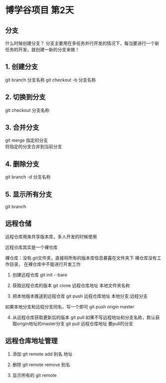 # 博学谷项目 第2天

## 分支
什么时候创建分支？
分支主要用在多任务并行开发的情况下，每当要进行一个新任务的开发，就创建一新的分支来做！

## 1. 创建分支
git branch 分支名称
git checkout -b 分支名称

## 2. 切换到分支
git checkout 分支名称

## 3. 合并分支
git merge 指定的分支  
将指定的分支合并到当前分支

## 4. 删除分支
git branch -d 分支名称

## 5. 显示所有分支
git branch

## 远程仓储
远程仓库用来共享版本库，多人开发的时候使用

远程仓库其实是一个裸仓库

裸仓库：没有.git文件夹，直接将所有的版本库信息暴露在文件夹下
裸仓库没有工作目录， 在裸仓库中不能进行开发工作

1. 创建远程仓库
git init --bare

2. 获取远程仓库的版本
git clone 远程仓库地址  本地文件夹名称

3. 把本地版本推送到远程仓库
git push 远程仓库地址 本地分支:远程分支

如果本地分支和远程分支同名，写一个即可
git push origin master

4. 从远程仓库获取更新后的版本
git pull 
如果不写远程地址和分支名称，默认获取origin地址的master分支
git pull 远程仓库地址 要pull的分支



## 远程仓库地址管理
1. 添加
git remote add 别名 地址

2. 删除
git remote remove 别名

3. 显示所有的
git remote